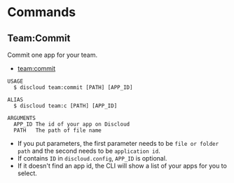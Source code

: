 # Commands

## Team:Commit

Commit one app for your team.

- [team:commit](#teamcommit)

```sh-session
USAGE
  $ discloud team:commit [PATH] [APP_ID]

ALIAS
  $ discloud team:c [PATH] [APP_ID]

ARGUMENTS
  APP_ID The id of your app on Discloud
  PATH   The path of file name
```

- If you put parameters, the first parameter needs to be `file or folder path` and the second needs to be `application id`.
- If contains `ID` in `discloud.config`, `APP_ID` is optional.
- If it doesn't find an app id, the CLI will show a list of your apps for you to select.
